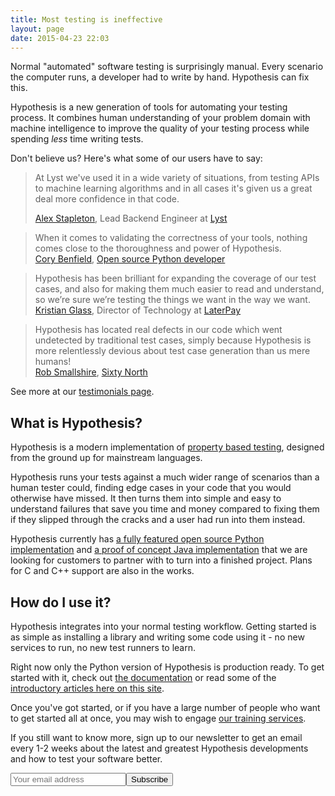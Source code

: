 ```yaml
---
title: Most testing is ineffective
layout: page
date: 2015-04-23 22:03
---
```


Normal "automated" software testing is surprisingly manual. Every scenario the computer runs, a developer had to
write by hand. Hypothesis can fix this.

Hypothesis is a new generation of tools for automating your testing process. It combines human understanding of
your problem domain with machine intelligence to improve the quality of your testing process while spending
*less* time writing tests.

Don't believe us? Here's what some of our users have to say:

<blockquote class="testimonial blockquote-reverse pull">
<p>
At Lyst we've used it in a wide variety of situations, from testing APIs to machine learning algorithms and in all
cases it's given us a great deal more confidence in that code.
</p>
<footer><a href="/testimonials/#alex-stapleton">Alex Stapleton</a>, Lead Backend Engineer at <a href="https://www.lyst.com/">Lyst</a></footer></cite>
</blockquote>


<blockquote class="blockquote-reverse pull testimonial">
When it comes to validating the correctness of your tools, nothing comes close to the thoroughness and power of Hypothesis.

 <footer><a href="/testimonials/#cory-benfield">Cory Benfield</a>, <a href="https://github.com/Lukasa">Open source Python developer</a></footer></cite>
</blockquote>


<blockquote class="blockquote-reverse pull testimonial">
Hypothesis has been brilliant for expanding the coverage of our test cases, and also for making them much easier to read and understand, so we’re sure we’re testing the things we want in the way we want.
 <footer><a href="/testimonials/#kristian-glass">Kristian Glass</a>, Director of Technology at <a href="https://www.laterpay.net/">LaterPay</a></footer></cite>
</blockquote>

<blockquote class="blockquote-reverse pull testimonial">
Hypothesis has located real defects in our code which went undetected by traditional test cases, simply because Hypothesis is more relentlessly devious about test case generation than us mere humans!
 <footer><a href="/testimonials/#sixty-north">Rob Smallshire</a>, <a href="http://sixty-north.com/">Sixty North</a></footer></cite>
</blockquote>

See more at our [testimonials page](/testimonials/).

## What is Hypothesis?

Hypothesis is a modern implementation of [property based testing](https://en.wikipedia.org/wiki/QuickCheck), designed from the ground up for mainstream languages.

Hypothesis runs your tests against a much wider range of scenarios than a human tester could, finding edge cases
in your code that you would otherwise have missed. It then turns them into simple and easy to understand failures
that save you time and money compared to fixing them if they slipped through the cracks and a user had run into
them instead.

Hypothesis currently has [a fully featured open source Python implementation](https://github.com/HypothesisWorks/hypothesis-python/) and [a proof of concept Java implementation](https://github.com/HypothesisWorks/hypothesis-java) that we are looking for customers to partner with to turn into a finished project.
Plans for C and C++ support are also in the works.

## How do I use it?

Hypothesis integrates into your normal testing workflow. Getting started is as simple as installing a library and
writing some code using it - no new services to run, no new test runners to learn.

Right now only the Python version of Hypothesis is production ready. To get started with it, check out
[the documentation](https://hypothesis.readthedocs.org/en/latest/) or read some of the
[introductory articles here on this site](/articles/intro/).

Once you've got started, or if you have a large number of people who want to get started all at once,
you may wish to engage [our training services](/training).

If you still want to know more, sign up to our newsletter to get an email every 1-2 weeks about the latest and greatest Hypothesis developments and how to test your software better.

<form id="tinyletter" action="https://tinyletter.com/DRMacIver" method="post" target="popupwindow" onsubmit="window.open('https://tinyletter.com/DRMacIver', 'popupwindow', 'scrollbars=yes,width=800,height=600'); return true;"><input type="email" name="email" id="tlemail" placeholder="Your email address"/><input type="hidden" value="1" name="embed" /><input type="submit" value="Subscribe"/></form>
